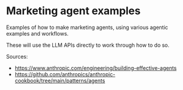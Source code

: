 # Marketing agent examples

Examples of how to make marketing agents, using various agentic examples and workflows.

These will use the LLM APIs directly to work through how to do so.

Sources:

- https://www.anthropic.com/engineering/building-effective-agents
- https://github.com/anthropics/anthropic-cookbook/tree/main/patterns/agents
